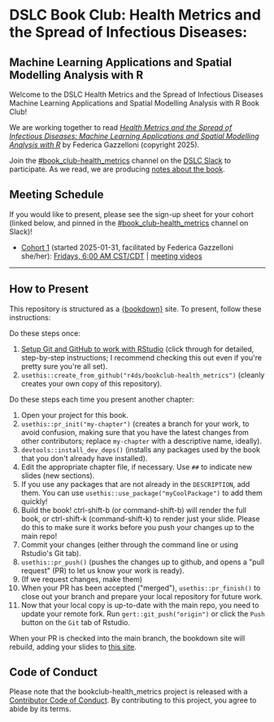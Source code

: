 # DSLC Book Club: Health Metrics and the Spread of Infectious Diseases:
## Machine Learning Applications and Spatial Modelling Analysis with R

Welcome to the DSLC Health Metrics and the Spread of Infectious Diseases Machine Learning Applications and Spatial Modelling Analysis with R Book Club!

We are working together to read [_Health Metrics and the Spread of Infectious Diseases: Machine Learning Applications and Spatial Modelling Analysis with R_](https://bookdown.org/fede_gazzelloni/hmsidR/) by Federica Gazzelloni (copyright 2025).

Join the [#book_club-health_metrics](https://dslcio.slack.com/archives/C07L4FT9QN8) channel on the [DSLC Slack](https://dslc.io/join) to participate.
As we read, we are producing [notes about the book](https://dslc.io/health_metrics).

## Meeting Schedule

If you would like to present, please see the sign-up sheet for your cohort (linked below, and pinned in the [#book_club-health_metrics](https://dslcio.slack.com/archives/C07L4FT9QN8) channel on Slack)!

- [Cohort 1](https://docs.google.com/spreadsheets/d/1wBpJqWEmf_vS2E14f6NkEMdf0Lh_YDaAMv5yTVAc6SU/edit?usp=sharing) (started 2025-01-31, facilitated by Federica Gazzelloni she/her): [Fridays, 6:00 AM CST/CDT](https://www.timeanddate.com/worldclock/converter.html?iso=20250124T100000&p1=24&p2=1440&p3=215) | [meeting videos](https://www.youtube.com/playlist?list=PL3x6DOfs2NGgCcaYkhe5uPhw9iDIJUeZI)

<hr>


## How to Present

This repository is structured as a [{bookdown}](https://CRAN.R-project.org/package=bookdown) site.
To present, follow these instructions:

Do these steps once:

1. [Setup Git and GitHub to work with RStudio](https://github.com/r4ds/bookclub-setup) (click through for detailed, step-by-step instructions; I recommend checking this out even if you're pretty sure you're all set).
2. `usethis::create_from_github("r4ds/bookclub-health_metrics")` (cleanly creates your own copy of this repository).

Do these steps each time you present another chapter:

1. Open your project for this book.
2. `usethis::pr_init("my-chapter")` (creates a branch for your work, to avoid confusion, making sure that you have the latest changes from other contributors; replace `my-chapter` with a descriptive name, ideally).
3. `devtools::install_dev_deps()` (installs any packages used by the book that you don't already have installed).
4. Edit the appropriate chapter file, if necessary. Use `##` to indicate new slides (new sections).
5. If you use any packages that are not already in the `DESCRIPTION`, add them. You can use `usethis::use_package("myCoolPackage")` to add them quickly!
6. Build the book! ctrl-shift-b (or command-shift-b) will render the full book, or ctrl-shift-k (command-shift-k) to render just your slide. Please do this to make sure it works before you push your changes up to the main repo!
7. Commit your changes (either through the command line or using Rstudio's Git tab).
8. `usethis::pr_push()` (pushes the changes up to github, and opens a "pull request" (PR) to let us know your work is ready).
9. (If we request changes, make them)
10. When your PR has been accepted ("merged"), `usethis::pr_finish()` to close out your branch and prepare your local repository for future work.
11. Now that your local copy is up-to-date with the main repo, you need to update your remote fork. Run `gert::git_push("origin")` or click the `Push` button on the `Git` tab of Rstudio.

When your PR is checked into the main branch, the bookdown site will rebuild, adding your slides to [this site](https://dslc.io/health_metrics).


## Code of Conduct

Please note that the bookclub-health_metrics project is released with a [Contributor Code of Conduct](https://contributor-covenant.org/version/2/1/CODE_OF_CONDUCT.html). By contributing to this project, you agree to abide by its terms.
